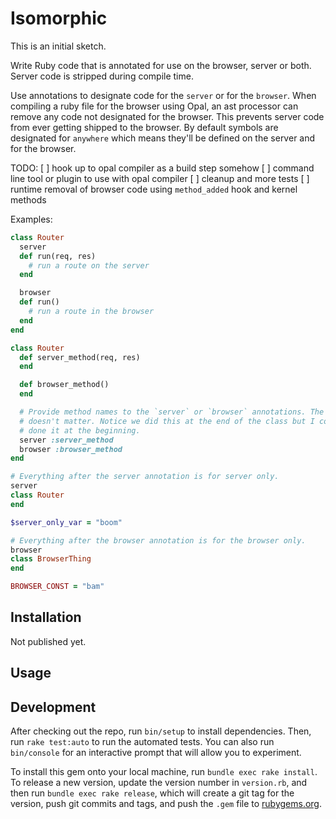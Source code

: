 # Isomorphic

This is an initial sketch.

Write Ruby code that is annotated for use on the browser, server or both. Server
code is stripped during compile time.

Use annotations to designate code for the `server` or for the `browser`. When
compiling a ruby file for the browser using Opal, an ast processor can remove
any code not designated for the browser. This prevents server code from ever
getting shipped to the browser. By default symbols are designated for `anywhere`
which means they'll be defined on the server and for the browser.

TODO:
[ ] hook up to opal compiler as a build step somehow
[ ] command line tool or plugin to use with opal compiler
[ ] cleanup and more tests
[ ] runtime removal of browser code using `method_added` hook and kernel methods

Examples:

```ruby
class Router
  server
  def run(req, res)
    # run a route on the server
  end

  browser
  def run()
    # run a route in the browser
  end
end
```

```ruby
class Router
  def server_method(req, res)
  end

  def browser_method()
  end

  # Provide method names to the `server` or `browser` annotations. The order
  # doesn't matter. Notice we did this at the end of the class but I could have
  # done it at the beginning.
  server :server_method
  browser :browser_method
end
```

```ruby
# Everything after the server annotation is for server only.
server
class Router
end

$server_only_var = "boom"

# Everything after the browser annotation is for the browser only.
browser
class BrowserThing
end

BROWSER_CONST = "bam"
```

## Installation

Not published yet.

## Usage

## Development

After checking out the repo, run `bin/setup` to install dependencies. Then, run
`rake test:auto` to run the automated tests. You can also run `bin/console` for
an interactive prompt that will allow you to experiment.

To install this gem onto your local machine, run `bundle exec rake install`. To
release a new version, update the version number in `version.rb`, and then run
`bundle exec rake release`, which will create a git tag for the version, push
git commits and tags, and push the `.gem` file to
[rubygems.org](https://rubygems.org).
